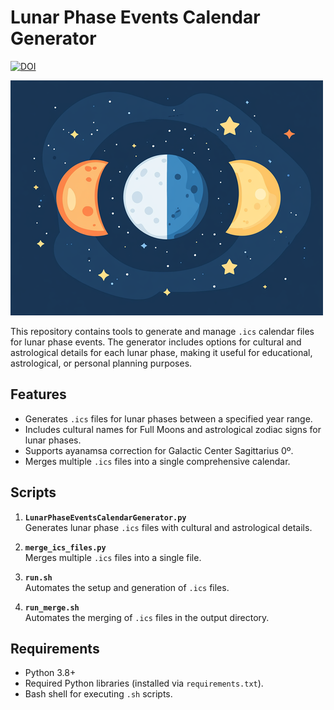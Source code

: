 # Lunar Phase Events Calendar Generator
[![DOI](https://zenodo.org/badge/DOI/10.5281/zenodo.14545444.svg)](https://doi.org/10.5281/zenodo.14545444)

![Lunar Phase Events Calendar Generator](lunarPhaseEventsCalendarGenerator-small.png)

This repository contains tools to generate and manage `.ics` calendar files for lunar phase events. The generator includes options for cultural and astrological details for each lunar phase, making it useful for educational, astrological, or personal planning purposes.

## Features

- Generates `.ics` files for lunar phases between a specified year range.
- Includes cultural names for Full Moons and astrological zodiac signs for lunar phases.
- Supports ayanamsa correction for Galactic Center Sagittarius 0º.
- Merges multiple `.ics` files into a single comprehensive calendar.

## Scripts

1. **`LunarPhaseEventsCalendarGenerator.py`**  
   Generates lunar phase `.ics` files with cultural and astrological details.

2. **`merge_ics_files.py`**  
   Merges multiple `.ics` files into a single file.

3. **`run.sh`**  
   Automates the setup and generation of `.ics` files.

4. **`run_merge.sh`**  
   Automates the merging of `.ics` files in the output directory.

## Requirements

- Python 3.8+
- Required Python libraries (installed via `requirements.txt`).
- Bash shell for executing `.sh` scripts.

